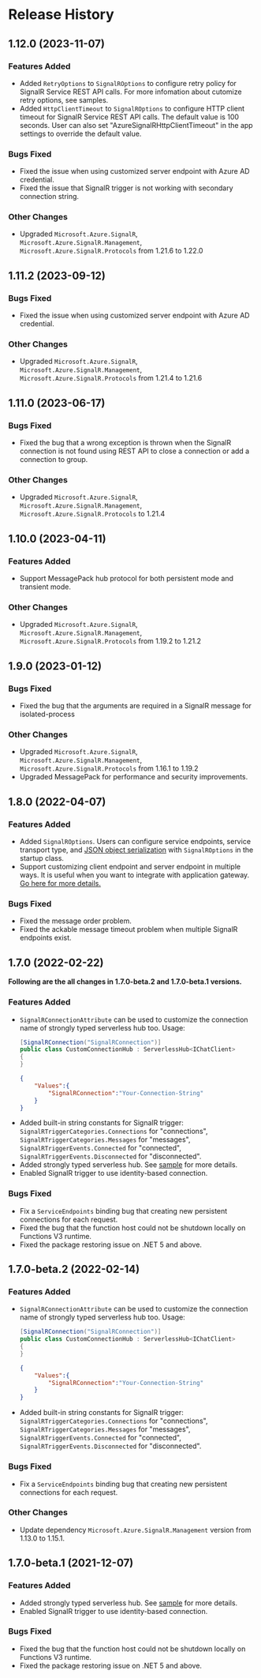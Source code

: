 # Release History

## 1.12.0 (2023-11-07)
### Features Added
* Added `RetryOptions` to `SignalROptions` to configure retry policy for SignalR Service REST API calls. For more infomation about cutomize retry options, see samples.
* Added `HttpClientTimeout` to `SignalROptions` to configure HTTP client timeout for SignalR Service REST API calls. The default value is 100 seconds. User can also set "AzureSignalRHttpClientTimeout" in the app settings to override the default value.

### Bugs Fixed
* Fixed the issue when using customized server endpoint with Azure AD credential.
* Fixed the issue that SignalR trigger is not working with secondary connection string.

### Other Changes
* Upgraded  `Microsoft.Azure.SignalR`, `Microsoft.Azure.SignalR.Management`, `Microsoft.Azure.SignalR.Protocols` from 1.21.6 to 1.22.0

## 1.11.2 (2023-09-12)

### Bugs Fixed
* Fixed the issue when using customized server endpoint with Azure AD credential.

### Other Changes
* Upgraded  `Microsoft.Azure.SignalR`, `Microsoft.Azure.SignalR.Management`, `Microsoft.Azure.SignalR.Protocols` from 1.21.4 to 1.21.6

## 1.11.0 (2023-06-17)

### Bugs Fixed
* Fixed the bug that a wrong exception is thrown when the SignalR connection is not found using REST API to close a connection or add a connection to group.

### Other Changes
* Upgraded  `Microsoft.Azure.SignalR`, `Microsoft.Azure.SignalR.Management`, `Microsoft.Azure.SignalR.Protocols` to 1.21.4

## 1.10.0 (2023-04-11)

### Features Added
* Support MessagePack hub protocol for both persistent mode and transient mode.

### Other Changes
* Upgraded `Microsoft.Azure.SignalR`, `Microsoft.Azure.SignalR.Management`, `Microsoft.Azure.SignalR.Protocols` from 1.19.2 to 1.21.2

## 1.9.0 (2023-01-12)

### Bugs Fixed
* Fixed the bug that the arguments are required in a SignalR message for isolated-process

### Other Changes
* Upgraded `Microsoft.Azure.SignalR`, `Microsoft.Azure.SignalR.Management`, `Microsoft.Azure.SignalR.Protocols` from 1.16.1 to 1.19.2
* Upgraded MessagePack for performance and security improvements.

## 1.8.0 (2022-04-07)

### Features Added
* Added `SignalROptions`. Users can configure service endpoints, service transport type, and [JSON object serialization](https://github.com/Azure/azure-sdk-for-net/blob/main/sdk/signalr/Microsoft.Azure.WebJobs.Extensions.SignalRService/samples/Sample02_CustomizingJsonSerialization.md) with `SignalROptions` in the startup class.
* Support customizing client endpoint and server endpoint in multiple ways. It is useful when you want to integrate with application gateway. [Go here for more details.](https://github.com/Azure/azure-sdk-for-net/blob/main/sdk/signalr/Microsoft.Azure.WebJobs.Extensions.SignalRService/samples/Sample03_IntegrationWithAppGateway.md)

### Bugs Fixed
* Fixed the message order problem.
* Fixed the ackable message timeout problem when multiple SignalR endpoints exist.

## 1.7.0 (2022-02-22)
**Following are the all changes in 1.7.0-beta.2 and 1.7.0-beta.1 versions.**

### Features Added
* `SignalRConnectionAttribute` can be used to customize the connection name of strongly typed serverless hub too. Usage:
    ```cs
    [SignalRConnection("SignalRConnection")]
    public class CustomConnectionHub : ServerlessHub<IChatClient>
    {
    }
    ```
    ```json
    {
        "Values":{
            "SignalRConnection":"Your-Connection-String"
        }
    }
    ```
* Added built-in string constants for SignalR trigger: `SignalRTriggerCategories.Connections` for "connections", `SignalRTriggerCategories.Messages` for "messages", `SignalRTriggerEvents.Connected` for "connected", `SignalRTriggerEvents.Disconnected` for "disconnected".
* Added strongly typed serverless hub. See [sample](https://github.com/Azure/azure-sdk-for-net/blob/main/sdk/signalr/Microsoft.Azure.WebJobs.Extensions.SignalRService/samples/Sample01_StronglyTypedHub.md) for more details.
* Enabled SignalR trigger to use identity-based connection.

### Bugs Fixed
* Fix a `ServiceEndpoints` binding bug that creating new persistent connections for each request.
* Fixed the bug that the function host could not be shutdown locally on Functions V3 runtime.
* Fixed the package restoring issue on .NET 5 and above.

## 1.7.0-beta.2 (2022-02-14)

### Features Added
* `SignalRConnectionAttribute` can be used to customize the connection name of strongly typed serverless hub too. Usage:
    ```cs
    [SignalRConnection("SignalRConnection")]
    public class CustomConnectionHub : ServerlessHub<IChatClient>
    {
    }
    ```
    ```json
    {
        "Values":{
            "SignalRConnection":"Your-Connection-String"
        }
    }
    ```
* Added built-in string constants for SignalR trigger: `SignalRTriggerCategories.Connections` for "connections", `SignalRTriggerCategories.Messages` for "messages", `SignalRTriggerEvents.Connected` for "connected", `SignalRTriggerEvents.Disconnected` for "disconnected".

### Bugs Fixed
* Fix a `ServiceEndpoints` binding bug that creating new persistent connections for each request.

### Other Changes
* Update dependency `Microsoft.Azure.SignalR.Management` version from 1.13.0 to 1.15.1.

## 1.7.0-beta.1 (2021-12-07)
### Features Added
* Added strongly typed serverless hub. See [sample](https://github.com/Azure/azure-sdk-for-net/blob/main/sdk/signalr/Microsoft.Azure.WebJobs.Extensions.SignalRService/samples/Sample01_StronglyTypedHub.md) for more details.
* Enabled SignalR trigger to use identity-based connection.

### Bugs Fixed
* Fixed the bug that the function host could not be shutdown locally on Functions V3 runtime.
* Fixed the package restoring issue on .NET 5 and above.

